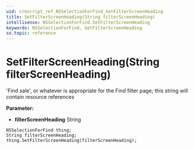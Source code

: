 ```yaml
---
uid: crmscript_ref_NSSelectionForFind_SetFilterScreenHeading
title: SetFilterScreenHeading(String filterScreenHeading)
intellisense: NSSelectionForFind.SetFilterScreenHeading
keywords: NSSelectionForFind, GetFilterScreenHeading
so.topic: reference
---
```


# SetFilterScreenHeading(String filterScreenHeading)

'Find sale', or whatever is appropriate for the Find <entity> filter page; this string will contain resource references

**Parameter:** 
* **filterScreenHeading** String

```crmscript
NSSelectionForFind thing;
String filterScreenHeading;
thing.SetFilterScreenHeading(filterScreenHeading);
```

